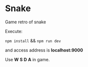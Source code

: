 # Snake
Game retro of snake

Execute:


`npm install` && `npm run dev`


and access address is **localhost:9000**


Use **W** **S** **D** **A** in game.
